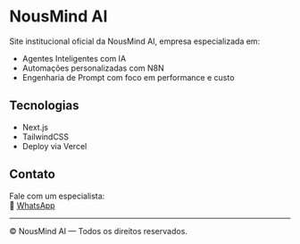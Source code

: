 # NousMind AI

Site institucional oficial da NousMind AI, empresa especializada em:

- Agentes Inteligentes com IA
- Automações personalizadas com N8N
- Engenharia de Prompt com foco em performance e custo

## Tecnologias

- Next.js
- TailwindCSS
- Deploy via Vercel

## Contato

Fale com um especialista:  
📲 [WhatsApp](https://wa.me/5511971021702)

---

© NousMind AI — Todos os direitos reservados.
